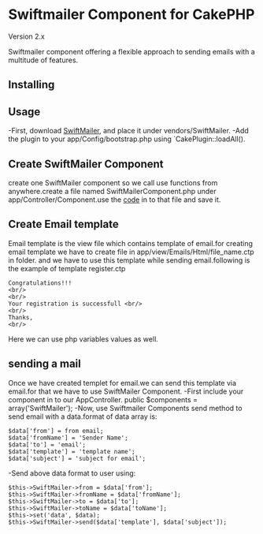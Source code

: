 
# Swiftmailer Component  for CakePHP #

Version  2.x

Swiftmailer component offering a flexible  approach to sending emails with a multitude of features.

## Installing ##


## Usage  ##
-First, download [SwiftMailer](http://swiftmailer.org/), and place it under vendors/SwiftMailer.
-Add the plugin to your app/Config/bootstrap.php using `CakePlugin::loadAll().

## Create SwiftMailer Component ##

create one SwiftMailer component so we call use functions from anywhere.create a file named SwiftMailerComponent.php under app/Controller/Component.use the [code](https://github.com/webonise/CakePhp2.x-Notes/blob/master/app/Controller/Component/SwiftMailerComponent.php) in to that file and save it.


## Create Email template ##

Email template is the view file which contains template of email.for creating email template we have to create file in app/view/Emails/Html/file_name.ctp in folder.
and we have to use this template while sending email.following is the example of template register.ctp

    Congratulations!!!
    <br/>
    <br/>
    Your registration is successfull <br/>
    <br/>
    Thanks,
    <br/>
Here we can use php variables values as well.

## sending a mail ##

Once we have created templet for email.we can send this template via email.for that we have to use SwiftMailer Component.
 -First include your component in to our AppController.
        public $components = array('SwiftMailer');
 -Now, use Swiftmailer Components send method to send email with a data.format of data array is:

    $data['from'] = from email;
    $data['fromName'] = 'Sender Name';
    $data['to'] = 'email';
    $data['template'] = 'template name';
    $data['subject'] = 'subject for email';
 -Send above data format to user using:

    $this->SwiftMailer->from = $data['from'];
    $this->SwiftMailer->fromName = $data['fromName'];
    $this->SwiftMailer->to = $data['to'];
    $this->SwiftMailer->toName = $data['toName'];
    $this->set('data', $data);
    $this->SwiftMailer->send($data['template'], $data['subject']);


